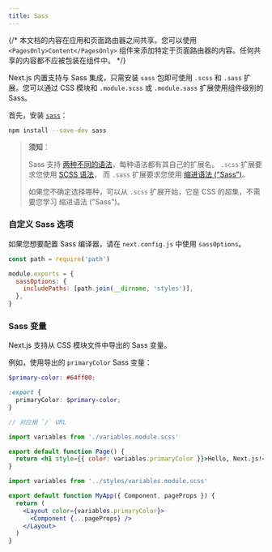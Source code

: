 ```yaml
---
title: Sass
---
```


{/* 本文档的内容在应用和页面路由器之间共享。您可以使用 `<PagesOnly>Content</PagesOnly>` 组件来添加特定于页面路由器的内容。任何共享的内容都不应被包装在组件中。 */}

Next.js 内置支持与 Sass 集成，只需安装 `sass` 包即可使用 `.scss` 和 `.sass` 扩展。您可以通过 CSS 模块和 `.module.scss` 或 `.module.sass` 扩展使用组件级别的 Sass。

首先，安装 [`sass`](https://github.com/sass/sass)：

```bash filename="终端"
npm install --save-dev sass
```

> **须知**：
>
> Sass 支持 [两种不同的语法](https://sass-lang.com/documentation/syntax)，每种语法都有其自己的扩展名。
> `.scss` 扩展要求您使用 [SCSS 语法](https://sass-lang.com/documentation/syntax#scss)，
> 而 `.sass` 扩展要求您使用 [缩进语法 ("Sass")](https://sass-lang.com/documentation/syntax#the-indented-syntax)。
>
> 如果您不确定选择哪种，可以从 `.scss` 扩展开始，它是 CSS 的超集，不需要您学习
> 缩进语法 ("Sass")。

### 自定义 Sass 选项

如果您想要配置 Sass 编译器，请在 `next.config.js` 中使用 `sassOptions`。

```js filename="next.config.js"
const path = require('path')

module.exports = {
  sassOptions: {
    includePaths: [path.join(__dirname, 'styles')],
  },
}
```

### Sass 变量

Next.js 支持从 CSS 模块文件中导出的 Sass 变量。

例如，使用导出的 `primaryColor` Sass 变量：

```scss filename="app/variables.module.scss"
$primary-color: #64ff00;

:export {
  primaryColor: $primary-color;
}
```

<AppOnly>

```jsx filename="app/page.js"
// 对应根 `/` URL

import variables from './variables.module.scss'

export default function Page() {
  return <h1 style={{ color: variables.primaryColor }}>Hello, Next.js!</h1>
}
```

</AppOnly>

<PagesOnly>

```jsx filename="pages/_app.js"
import variables from '../styles/variables.module.scss'

export default function MyApp({ Component, pageProps }) {
  return (
    <Layout color={variables.primaryColor}>
      <Component {...pageProps} />
    </Layout>
  )
}
```

</PagesOnly>